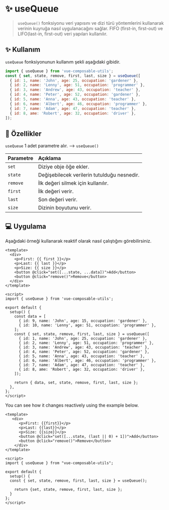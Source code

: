 # :sparkles: useQueue

> `useQueue()` fonksiyonu veri yapısını ve dizi türü yöntemlerini kullanarak verinin kuyruğa nasıl uygulanacağını sağlar. FIFO (first-in, first-out) ve LIFO(last-in, first-out) veri yapıları kullanılır.

## :sparkles: Kullanım

`useQueue` fonksiyonunun kullanım şekli aşağıdaki gibidir.

```js
import { useQueue } from 'vue-composable-utils';
const { set, state, remove, first, last, size } = useQueue([
  { id: 1, name: 'John', age: 25, occupation: 'gardener' },
  { id: 2, name: 'Lenny', age: 51, occupation: 'programmer' },
  { id: 3, name: 'Andrew', age: 43, occupation: 'teacher' },
  { id: 4, name: 'Peter', age: 52, occupation: 'gardener' },
  { id: 5, name: 'Anna', age: 43, occupation: 'teacher' },
  { id: 6, name: 'Albert', age: 46, occupation: 'programmer' },
  { id: 7, name: 'Adam', age: 47, occupation: 'teacher' },
  { id: 8, ame: 'Robert', age: 32, occupation: 'driver' },
]);
```

## :rocket: Özellikler

`useQueue` 1 adet parametre alır. --> `useQueue()`

| Parametre | Açıklama                                    |
| :-------- | :------------------------------------------ |
| `set`     | Diziye obje öğe ekler.                      |
| `state`   | Değişebilecek verilerin tutulduğu nesnedir. |
| `remove`  | İlk değeri silmek için kullanılır.          |
| `first`   | İlk değeri verir.                           |
| `last`    | Son değeri verir.                           |
| `size`    | Dizinin boyutunu verir.                     |

## :computer: Uygulama

Aşağıdaki örneği kullanarak reaktif olarak nasıl çalıştığını görebilirsiniz.

<QueueComponent />

```vue
<template>
  <div>
    <p>First: {{ first }}</p>
    <p>Last: {{ last }}</p>
    <p>Size: {{ size }}</p>
    <button @click="set([...state, ...data])">Add</button>
    <button @click="remove()">Remove</button>
  </div>
</template>

<script>
import { useQueue } from 'vue-composable-utils';

export default {
  setup() {
    const data = [
      { id: 9, name: 'John', age: 15, occupation: 'gardener' },
      { id: 10, name: 'Lenny', age: 51, occupation: 'programmer' },
    ];
    const { set, state, remove, first, last, size } = useQueue([
      { id: 1, name: 'John', age: 25, occupation: 'gardener' },
      { id: 2, name: 'Lenny', age: 51, occupation: 'programmer' },
      { id: 3, name: 'Andrew', age: 43, occupation: 'teacher' },
      { id: 4, name: 'Peter', age: 52, occupation: 'gardener' },
      { id: 5, name: 'Anna', age: 43, occupation: 'teacher' },
      { id: 6, name: 'Albert', age: 46, occupation: 'programmer' },
      { id: 7, name: 'Adam', age: 47, occupation: 'teacher' },
      { id: 8, ame: 'Robert', age: 32, occupation: 'driver' },
    ]);

    return { data, set, state, remove, first, last, size };
  },
};
</script>
```

You can see how it changes reactively using the example below.

<QueueComponentTwo />

```vue
<template>
   <div>
      <p>First: {{first}}</p>
      <p>Last: {{last}}</p>
      <p>Size: {{size}}</p>
      <button @click="set([...state, (last || 0) + 1])">Add</button>
      <button @click="remove()">Remove</button>
    </div>
</template>

<script>
import { useQueue } from "vue-composable-utils";

export default {
  setup() {
  const { set, state, remove, first, last, size } = useQueue();

    return {set, state, remove, first, last, size };
  }
};
</script>
```

<ToggleDarkMode/>
